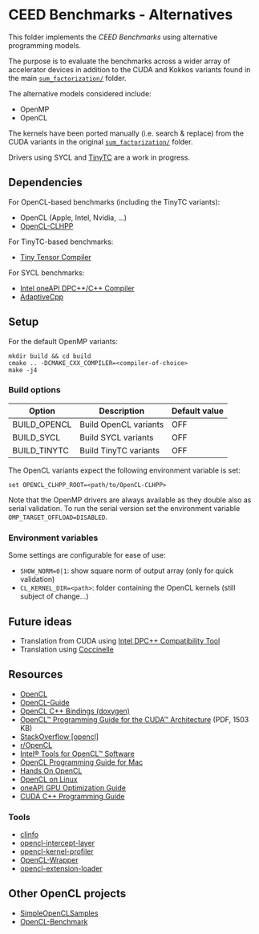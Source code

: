 # CEED Benchmarks - Alternatives

This folder implements the *CEED Benchmarks* using alternative programming models.

The purpose is to evaluate the benchmarks across a wider array of accelerator devices in addition to the CUDA and Kokkos variants found in the main [`sum_factorization/`](../sum_factorization/) folder.

The alternative models considered include:
- OpenMP
- OpenCL

The kernels have been ported manually (i.e. search & replace) from the CUDA variants in the original [`sum_factorization/`](../sum_factorization/) folder. 

Drivers using SYCL and [TinyTC](https://github.com/intel/tiny-tensor-compiler) are a work in progress.

## Dependencies

For OpenCL-based benchmarks (including the TinyTC variants):
- OpenCL (Apple, Intel, Nvidia, ...)
- [OpenCL-CLHPP](https://github.com/KhronosGroup/OpenCL-CLHPP)

For TinyTC-based benchmarks:
- [Tiny Tensor Compiler](https://github.com/intel/tiny-tensor-compiler)

For SYCL benchmarks:
- [Intel oneAPI DPC++/C++ Compiler](https://www.intel.com/content/www/us/en/developer/tools/oneapi/dpc-compiler.html)
- [AdaptiveCpp](https://github.com/AdaptiveCpp/AdaptiveCpp)

## Setup

For the default OpenMP variants:

```
mkdir build && cd build
cmake .. -DCMAKE_CXX_COMPILER=<compiler-of-choice>
make -j4
```

### Build options


| Option       | Description           | Default value |
|--------------|-----------------------|---------------|
| BUILD_OPENCL | Build OpenCL variants | OFF           |
| BUILD_SYCL   | Build SYCL variants   | OFF           |
| BUILD_TINYTC | Build TinyTC variants | OFF           |


The OpenCL variants expect the following environment variable is set:

```
set OPENCL_CLHPP_ROOT=<path/to/OpenCL-CLHPP>
```

Note that the OpenMP drivers are always available as they double also as serial validation.
To run the serial version set the environment variable `OMP_TARGET_OFFLOAD=DISABLED`.

### Environment variables

Some settings are configurable for ease of use:

- `SHOW_NORM=0|1`: show square norm of output array (only for quick validation)
- `CL_KERNEL_DIR=<path>`: folder containing the OpenCL kernels (still subject of change...)


## Future ideas

- Translation from CUDA using [Intel DPC++ Compatibility Tool](https://www.intel.com/content/www/us/en/developer/tools/oneapi/dpc-compatibility-tool.html)
- Translation using [Coccinelle](https://coccinelle.gitlabpages.inria.fr/website/)

## Resources

- [OpenCL](https://www.khronos.org/api/index_2017/opencl)
- [OpenCL-Guide](https://github.com/KhronosGroup/OpenCL-Guide)
- [OpenCL C++ Bindings (doxygen)](https://github.khronos.org/OpenCL-CLHPP/)
- [OpenCL™ Programming Guide for the CUDA™ Architecture](https://developer.download.nvidia.com/compute/DevZone/docs/html/OpenCL/doc/OpenCL_Programming_Guide.pdf) (PDF, 1503 KB)
- [StackOverflow [opencl]](https://stackoverflow.com/questions/tagged/opencl)
- [r/OpenCL](https://www.reddit.com/r/OpenCL/)
- [Intel® Tools for OpenCL™ Software](https://www.intel.com/content/www/us/en/developer/tools/opencl/overview.html)
- [OpenCL Programming Guide for Mac](https://developer.apple.com/library/archive/documentation/Performance/Conceptual/OpenCL_MacProgGuide/Introduction/Introduction.html)
- [Hands On OpenCL](https://handsonopencl.github.io/)
- [OpenCL on Linux](https://github.com/bashbaug/OpenCLPapers/blob/master/OpenCLOnLinux.asciidoc)
- [oneAPI GPU Optimization Guide](https://www.intel.com/content/www/us/en/docs/oneapi/optimization-guide-gpu/2025-2/overview.html)
- [CUDA C++ Programming Guide](https://docs.nvidia.com/cuda/cuda-c-programming-guide/)

### Tools

- [clinfo](https://github.com/Oblomov/clinfo)
- [opencl-intercept-layer](https://github.com/intel/opencl-intercept-layer)
- [opencl-kernel-profiler](https://github.com/rjodinchr/opencl-kernel-profiler)
- [OpenCL-Wrapper](https://github.com/ProjectPhysX/OpenCL-Wrapper)
- [opencl-extension-loader](https://github.com/bashbaug/opencl-extension-loader)

## Other OpenCL projects

- [SimpleOpenCLSamples](https://github.com/bashbaug/SimpleOpenCLSamples)
- [OpenCL-Benchmark](https://github.com/ProjectPhysX/OpenCL-Benchmark)
